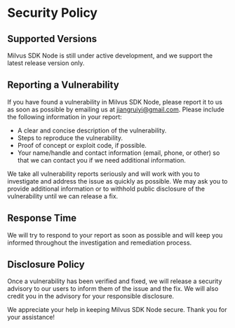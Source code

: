 # Security Policy

## Supported Versions

Milvus SDK Node is still under active development, and we support the latest release version only.

## Reporting a Vulnerability

If you have found a vulnerability in Milvus SDK Node, please report it to us as soon as possible by emailing us at jiangruiyi@gmail.com. Please include the following information in your report:

- A clear and concise description of the vulnerability.
- Steps to reproduce the vulnerability.
- Proof of concept or exploit code, if possible.
- Your name/handle and contact information (email, phone, or other) so that we can contact you if we need additional information.

We take all vulnerability reports seriously and will work with you to investigate and address the issue as quickly as possible. We may ask you to provide additional information or to withhold public disclosure of the vulnerability until we can release a fix.

## Response Time

We will try to respond to your report as soon as possible and will keep you informed throughout the investigation and remediation process.

## Disclosure Policy

Once a vulnerability has been verified and fixed, we will release a security advisory to our users to inform them of the issue and the fix. We will also credit you in the advisory for your responsible disclosure.

We appreciate your help in keeping Milvus SDK Node secure. Thank you for your assistance!
